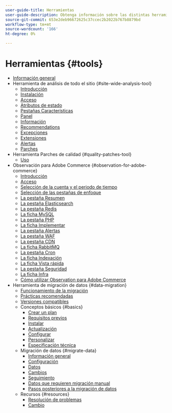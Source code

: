 ```yaml
---
user-guide-title: Herramientas
user-guide-description: Obtenga información sobre las distintas herramientas que puede utilizar con Adobe Commerce, sus usos, el proceso de instalación y cómo obtener acceso.
source-git-commit: 653e2deb96672625c37ccec2b2022b767b8879bd
workflow-type: tm+mt
source-wordcount: '166'
ht-degree: 0%

---
```



# Herramientas {#tools}

- [Información general](overview.md)
- Herramienta de análisis de todo el sitio {#site-wide-analysis-tool}
   - [Introducción](site-wide-analysis-tool/intro.md)
   - [Instalación](site-wide-analysis-tool/installation.md)
   - [Acceso](site-wide-analysis-tool/access.md)
   - [Atributos de estado](site-wide-analysis-tool/status.md)
   - [Pestañas Características](site-wide-analysis-tool/features-tabs.md)
   - [Panel](site-wide-analysis-tool/dashboard.md)
   - [Información](site-wide-analysis-tool/information.md)
   - [Recommendations](site-wide-analysis-tool/recommendations.md)
   - [Excepciones](site-wide-analysis-tool/exceptions.md)
   - [Extensiones](site-wide-analysis-tool/extensions.md)
   - [Alertas](site-wide-analysis-tool/alerts.md)
   - [Parches](site-wide-analysis-tool/patches.md)
- Herramienta Parches de calidad {#quality-patches-tool}
   - [Uso](quality-patches-tool/usage.md)
- Observación para Adobe Commerce {#observation-for-adobe-commerce}
   - [Introducción](observation-for-adobe-commerce/intro.md)
   - [Acceso](observation-for-adobe-commerce/access.md)
   - [Selección de la cuenta y el periodo de tiempo](observation-for-adobe-commerce/selecting-the-account.md)
   - [Selección de las pestañas de enfoque](observation-for-adobe-commerce/choosing-focus-tabs.md)
   - [La pestaña Resumen](observation-for-adobe-commerce/summary.md)
   - [La pestaña Elasticsearch](observation-for-adobe-commerce/elasticsearch.md)
   - [La pestaña Redis](observation-for-adobe-commerce/redis-tab.md)
   - [La ficha MySQL](observation-for-adobe-commerce/mysql-tab.md)
   - [La pestaña PHP](observation-for-adobe-commerce/php-tab.md)
   - [La ficha Implementar](observation-for-adobe-commerce/deploy-tab.md)
   - [La pestaña Alertas](observation-for-adobe-commerce/alerts-tab.md)
   - [La pestaña WAF](observation-for-adobe-commerce/waf-tab.md)
   - [La pestaña CDN](observation-for-adobe-commerce/cdn-tab.md)
   - [La ficha RabbitMQ](observation-for-adobe-commerce/rabbitmq-tab.md)
   - [La pestaña Cron](observation-for-adobe-commerce/cron-tab.md)
   - [La ficha Indexación](observation-for-adobe-commerce/indexing-tab.md)
   - [La ficha Vista rápida](observation-for-adobe-commerce/oac-quickview-tab.md)
   - [La pestaña Seguridad](observation-for-adobe-commerce/security-tab.md)
   - [La ficha Infra](observation-for-adobe-commerce/oac-infra.md)
   - [Cómo utilizar Observation para Adobe Commerce](observation-for-adobe-commerce/how-to-use.md)
- Herramienta de migración de datos {#data-migration}
   - [Funcionamiento de la migración](data-migration-tool/how-migration-works.md)
   - [Prácticas recomendadas](data-migration-tool/best-practices.md)
   - [Versiones compatibles](data-migration-tool/supported-versions.md)
   - Conceptos básicos {#basics}
      - [Crear un plan](data-migration-tool/create-plan.md)
      - [Requisitos previos](data-migration-tool/prerequisites.md)
      - [Instalar](data-migration-tool/install.md)
      - [Actualización](data-migration-tool/upgrade.md)
      - [Configurar](data-migration-tool/configure.md)
      - [Personalizar](data-migration-tool/customize.md)
      - [Especificación técnica](data-migration-tool/technical-specification.md)
   - Migración de datos {#migrate-data}
      - [Información general](data-migration-tool/migrate-data/overview.md)
      - [Configuración](data-migration-tool/migrate-data/settings.md)
      - [Datos](data-migration-tool/migrate-data/data.md)
      - [Cambios](data-migration-tool/migrate-data/delta.md)
      - [Seguimiento](data-migration-tool/migrate-data/follow-up.md)
      - [Datos que requieren migración manual](data-migration-tool/migrate-data/manual.md)
      - [Pasos posteriores a la migración de datos](data-migration-tool/migrate-data/post-migration.md)
   - Recursos {#resources}
      - [Resolución de problemas](https://support.magento.com/hc/en-us/articles/360033020451)
      - [Cambio](https://github.com/magento/data-migration-tool/blob/2.4/CHANGELOG.md)
